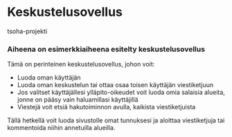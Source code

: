 # Keskustelusovellus
tsoha-projekti

### Aiheena on esimerkkiaiheena esitelty keskustelusovellus

Tämä on perinteinen keskustelusovellus, johon voit:

* Luoda oman käyttäjän
* Luoda oman keskustelun tai ottaa osaa toisen käyttäjän viestiketjuun
* Jos valitset käyttäjällesi ylläpito-oikeudet voit luoda omia salaisia alueita, jonne on pääsy vain haluamillasi käyttäjillä
* Viestejä voit etsiä hakutoiminnon avulla, kaikista viestiketjuista 

Tällä hetkellä voit luoda sivustolle omat tunnuksesi ja aloittaa viestiketjuja tai kommentoida niihin annetuilla alueilla. 